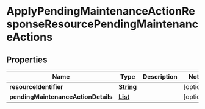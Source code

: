 

# ApplyPendingMaintenanceActionResponseResourcePendingMaintenanceActions


## Properties

| Name | Type | Description | Notes |
|------------ | ------------- | ------------- | -------------|
|**resourceIdentifier** | [**String**](String.md) |  |  [optional] |
|**pendingMaintenanceActionDetails** | [**List**](List.md) |  |  [optional] |



